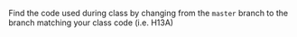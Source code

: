 Find the code used during class by changing from the `master` branch to the branch matching your class code (i.e. H13A)
